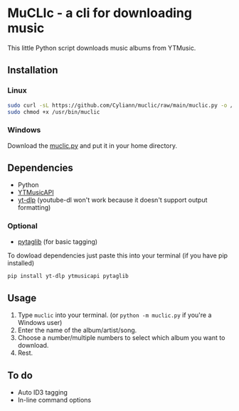 # MuCLIc - a cli for downloading music

This little Python script downloads music albums from YTMusic.

## Installation

### Linux

```sh
sudo curl -sL https://github.com/Cyliann/muclic/raw/main/muclic.py -o /usr/bin/muclic &&
sudo chmod +x /usr/bin/muclic
```

### Windows

Download the [muclic.py](./muclic.py) and put it in your home directory.

## Dependencies

- Python
- [YTMusicAPI](https://github.com/sigma67/ytmusicapi)
- [yt-dlp](https://github.com/yt-dlp/yt-dlp) (youtube-dl won't work because it doesn't support output formatting)

### Optional

- [pytaglib](https://github.com/supermihi/pytaglib) (for basic tagging)

To dowload dependencies just paste this into your terminal (if you have pip installed)

```sh
pip install yt-dlp ytmusicapi pytaglib
```

## Usage

1.  Type `muclic` into your terminal. (or `python -m muclic.py` if you're a Windows user)
2.  Enter the name of the album/artist/song.
3.  Choose a number/multiple numbers to select which album you want to download.
4.  Rest.

## To do

- Auto ID3 tagging
- In-line command options
